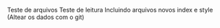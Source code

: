 Teste de arquivos
Teste de leitura
Incluindo arquivos novos index e style (Altear os dados com o git)
